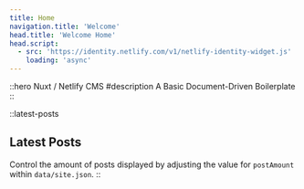 ```yaml
---
title: Home
navigation.title: 'Welcome'
head.title: 'Welcome Home'
head.script:
  - src: 'https://identity.netlify.com/v1/netlify-identity-widget.js'
    loading: 'async'
---
```

::hero
Nuxt / Netlify CMS
#description
A Basic Document-Driven Boilerplate
::

::latest-posts
## Latest Posts
Control the amount of posts displayed by adjusting the value for `postAmount` within `data/site.json`.
::